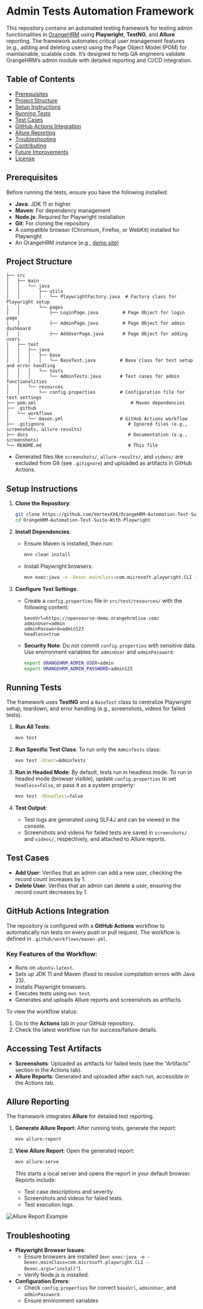 # Admin Tests Automation Framework

This repository contains an automated testing framework for testing admin functionalities in [OrangeHRM](https://www.orangehrm.com/) using **Playwright**, **TestNG**, and **Allure** reporting. The framework automates critical user management features (e.g., adding and deleting users) using the Page Object Model (POM) for maintainable, scalable code. It’s designed to help QA engineers validate OrangeHRM’s admin module with detailed reporting and CI/CD integration.

## Table of Contents
- [Prerequisites](#prerequisites)
- [Project Structure](#project-structure)
- [Setup Instructions](#setup-instructions)
- [Running Tests](#running-tests)
- [Test Cases](#test-cases)
- [GitHub Actions Integration](#github-actions-integration)
- [Allure Reporting](#allure-reporting)
- [Troubleshooting](#troubleshooting)
- [Contributing](#contributing)
- [Future Improvements](#future-improvements)
- [License](#license)

## Prerequisites
Before running the tests, ensure you have the following installed:
- **Java**: JDK 11 or higher
- **Maven**: For dependency management
- **Node.js**: Required for Playwright installation
- **Git**: For cloning the repository
- A compatible browser (Chromium, Firefox, or WebKit) installed for Playwright
- An OrangeHRM instance (e.g., [demo site](https://opensource-demo.orangehrmlive.com/))

## Project Structure
```
├── src
│   ├── main
│   │   └── java
│   │       ├── utils
│   │       │   └── PlaywrightFactory.java  # Factory class for Playwright setup
│   │       └── pages
│   │           ├── LoginPage.java         # Page Object for login page
│   │           ├── AdminPage.java         # Page Object for admin dashboard
│   │           ├── AddUserPage.java       # Page Object for adding users
│   ├── test
│   │   ├── java
│   │   │   ├── base
│   │   │   │   └── BaseTest.java         # Base class for test setup and error handling
│   │   │   └── tests
│   │   │       └── AdminTests.java       # Test cases for admin functionalities
│   │   └── resources
│   │       └── config.properties         # Configuration file for test settings
├── pom.xml                                   # Maven dependencies
├── .github
│   └── workflows
│       └── maven.yml                     # GitHub Actions workflow
├── .gitignore                               # Ignored files (e.g., screenshots, allure-results)
├── docs                                     # Documentation (e.g., screenshots)
└── README.md                                # This file
```

- Generated files like `screenshots/`, `allure-results/`, and `videos/` are excluded from Git (see `.gitignore`) and uploaded as artifacts in GitHub Actions.

## Setup Instructions
1. **Clone the Repository**:
   ```bash
   git clone https://github.com/VertexXX6/OrangeHRM-Automation-Test-Suite-With-Playwright.git
   cd OrangeHRM-Automation-Test-Suite-With-Playwright
   ```

2. **Install Dependencies**:
   - Ensure Maven is installed, then run:
     ```bash
     mvn clean install
     ```
   - Install Playwright browsers:
     ```bash
     mvn exec:java -e -Dexec.mainClass=com.microsoft.playwright.CLI -Dexec.args="install"
     ```

3. **Configure Test Settings**:
   - Create a `config.properties` file in `src/test/resources/` with the following content:
     ```properties
     baseUrl=https://opensource-demo.orangehrmlive.com/
     adminUser=admin
     adminPassword=admin123
     headless=true
     ```
   - **Security Note**: Do not commit `config.properties` with sensitive data. Use environment variables for `adminUser` and `adminPassword`:
     ```bash
     export ORANGEHRM_ADMIN_USER=admin
     export ORANGEHRM_ADMIN_PASSWORD=admin123
     ```

## Running Tests
The framework uses **TestNG** and a `BaseTest` class to centralize Playwright setup, teardown, and error handling (e.g., screenshots, videos for failed tests).

1. **Run All Tests**:
   ```bash
   mvn test
   ```

2. **Run Specific Test Class**:
   To run only the `AdminTests` class:
   ```bash
   mvn test -Dtest=AdminTests
   ```

3. **Run in Headed Mode**:
   By default, tests run in headless mode. To run in headed mode (browser visible), update `config.properties` to set `headless=false`, or pass it as a system property:
   ```bash
   mvn test -Dheadless=false
   ```

4. **Test Output**:
   - Test logs are generated using SLF4J and can be viewed in the console.
   - Screenshots and videos for failed tests are saved in `screenshots/` and `videos/`, respectively, and attached to Allure reports.

## Test Cases
- **Add User**: Verifies that an admin can add a new user, checking the record count increases by 1.
- **Delete User**: Verifies that an admin can delete a user, ensuring the record count decreases by 1.

## GitHub Actions Integration
The repository is configured with a **GitHub Actions** workflow to automatically run tests on every push or pull request. The workflow is defined in `.github/workflows/maven.yml`.

### Key Features of the Workflow:
- Runs on `ubuntu-latest`.
- Sets up JDK 11 and Maven (fixed to resolve compilation errors with Java 23).
- Installs Playwright browsers.
- Executes tests using `mvn test`.
- Generates and uploads Allure reports and screenshots as artifacts.

To view the workflow status:
1. Go to the **Actions** tab in your GitHub repository.
2. Check the latest workflow run for success/failure details.

## Accessing Test Artifacts
- **Screenshots**: Uploaded as artifacts for failed tests (see the "Artifacts" section in the Actions tab).
- **Allure Reports**: Generated and uploaded after each run, accessible in the Actions tab.

## Allure Reporting
The framework integrates **Allure** for detailed test reporting.

1. **Generate Allure Report**:
   After running tests, generate the report:
   ```bash
   mvn allure:report
   ```

2. **View Allure Report**:
   Open the generated report:
   ```bash
   mvn allure:serve
   ```
   This starts a local server and opens the report in your default browser. Reports include:
   - Test case descriptions and severity.
   - Screenshots and videos for failed tests.
   - Test execution logs.

![Allure Report Example](docs/allure-report-example.png)

## Troubleshooting
- **Playwright Browser Issues**:
  - Ensure browsers are installed (`mvn exec:java -e -Dexec.mainClass=com.microsoft.playwright.CLI -Dexec.args="install"`).
  - Verify Node.js is installed.
- **Configuration Errors**:
  - Check `config.properties` for correct `baseUrl`, `adminUser`, and `adminPassword`.
  - Ensure environment variables

